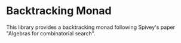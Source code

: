 # Backtracking Monad

This library provides a backtracking monad following Spivey's paper "Algebras for combinatorial search".
